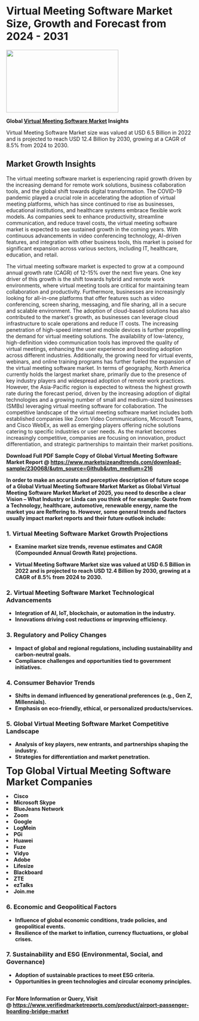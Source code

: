 <H1>Virtual Meeting Software Market Size, Growth and Forecast from 2024 - 2031</H1><img class="aligncenter size-medium wp-image-584254" src="https://thirdeyenews.in/wp-content/uploads/2024/09/Global-Market-Research-300x168.jpeg" alt="" width="300" height="168" /><p><strong>Global&nbsp;<a href="https://www.marketsizeandtrends.com/download-sample/230068/&amp;utm_source=Github&utm_medium=216">Virtual Meeting Software Market</a> Insights</strong></p><p>Virtual Meeting Software Market size was valued at USD 6.5 Billion in 2022 and is projected to reach USD 12.4 Billion by 2030, growing at a CAGR of 8.5% from 2024 to 2030.</p><p><h2>Market Growth Insights</h2> <p>The virtual meeting software market is experiencing rapid growth driven by the increasing demand for remote work solutions, business collaboration tools, and the global shift towards digital transformation. The COVID-19 pandemic played a crucial role in accelerating the adoption of virtual meeting platforms, which has since continued to rise as businesses, educational institutions, and healthcare systems embrace flexible work models. As companies seek to enhance productivity, streamline communication, and reduce travel costs, the virtual meeting software market is expected to see sustained growth in the coming years. With continuous advancements in video conferencing technology, AI-driven features, and integration with other business tools, this market is poised for significant expansion across various sectors, including IT, healthcare, education, and retail.</p> <p><strong></strong></p> <p>The virtual meeting software market is expected to grow at a compound annual growth rate (CAGR) of 12-15% over the next five years. One key driver of this growth is the shift towards hybrid and remote work environments, where virtual meeting tools are critical for maintaining team collaboration and productivity. Furthermore, businesses are increasingly looking for all-in-one platforms that offer features such as video conferencing, screen sharing, messaging, and file sharing, all in a secure and scalable environment. The adoption of cloud-based solutions has also contributed to the market's growth, as businesses can leverage cloud infrastructure to scale operations and reduce IT costs. The increasing penetration of high-speed internet and mobile devices is further propelling the demand for virtual meeting solutions. The availability of low-latency, high-definition video communication tools has improved the quality of virtual meetings, enhancing the user experience and boosting adoption across different industries. Additionally, the growing need for virtual events, webinars, and online training programs has further fueled the expansion of the virtual meeting software market. In terms of geography, North America currently holds the largest market share, primarily due to the presence of key industry players and widespread adoption of remote work practices. However, the Asia-Pacific region is expected to witness the highest growth rate during the forecast period, driven by the increasing adoption of digital technologies and a growing number of small and medium-sized businesses (SMBs) leveraging virtual meeting software for collaboration. The competitive landscape of the virtual meeting software market includes both established companies like Zoom Video Communications, Microsoft Teams, and Cisco WebEx, as well as emerging players offering niche solutions catering to specific industries or user needs. As the market becomes increasingly competitive, companies are focusing on innovation, product differentiation, and strategic partnerships to maintain their market positions. <p><strong></p><p><span class=""><strong>Download Full PDF Sample Copy of Global Virtual Meeting Software Market Report</strong> @ <a href="https://www.marketsizeandtrends.com/download-sample/230068/&amp;utm_source=Github&utm_medium=216" target="_blank">https://www.marketsizeandtrends.com/download-sample/230068/&amp;utm_source=Github&utm_medium=216</a></span></p><p>In order to make an accurate and perceptive description of future scope of a Global&nbsp;Virtual Meeting Software Market Market as Global&nbsp;Virtual Meeting Software Market Market of 2025, you need to describe a clear Vision &ndash; What Industry or Linda can you think of for example: Quote from a Technology, healthcare, automotive, renewable energy, name the market you are Reffering to. However, some general trends and factors usually impact market reports and their future outlook include:</p><h3>1.&nbsp;<strong>Virtual Meeting Software Market Growth Projections</strong></h3><ul><li>Examine market size trends, revenue estimates and CAGR (Compounded Annual Growth Rate) projections.</li><li><p>Virtual Meeting Software Market size was valued at USD 6.5 Billion in 2022 and is projected to reach USD 12.4 Billion by 2030, growing at a CAGR of 8.5% from 2024 to 2030.</p></li></ul><h3>2.&nbsp;<strong>Virtual Meeting Software Market Technological Advancements</strong></h3><ul><li>Integration of AI, IoT, blockchain, or automation in the industry.</li><li>Innovations driving cost reductions or improving efficiency.</li></ul><h3>3.&nbsp;<strong>Regulatory and Policy Changes</strong></h3><ul><li>Impact of global and regional regulations, including sustainability and carbon-neutral goals.</li><li>Compliance challenges and opportunities tied to government initiatives.</li></ul><h3>4.&nbsp;<strong>Consumer Behavior Trends</strong></h3><ul><li>Shifts in demand influenced by generational preferences (e.g., Gen Z, Millennials).</li><li>Emphasis on eco-friendly, ethical, or personalized products/services.</li></ul><h3>5.&nbsp;<strong>Global Virtual Meeting Software Market Competitive Landscape</strong></h3><ul><li>Analysis of key players, new entrants, and partnerships shaping the industry.</li><li>Strategies for differentiation and market penetration.</li></ul><p data-pm-slice="1 1 []"><span style="color: inherit; font-family: inherit; font-size: 25px;">Top Global Virtual Meeting Software Market Companies</span></p><div class="" data-test-id=""><p><li>Cisco</li><li> Microsoft Skype</li><li> BlueJeans Network</li><li> Zoom</li><li> Google</li><li> LogMein</li><li> PGi</li><li> Huawei</li><li> Fuze</li><li> Vidyo</li><li> Adobe</li><li> Lifesize</li><li> Blackboard</li><li> ZTE</li><li> ezTalks</li><li> Join.me</li></p></div><h3>6.&nbsp;<strong>Economic and Geopolitical Factors</strong></h3><ul><li>Influence of global economic conditions, trade policies, and geopolitical events.</li><li>Resilience of the market to inflation, currency fluctuations, or global crises.</li></ul><h3>7.&nbsp;<strong>Sustainability and ESG (Environmental, Social, and Governance)</strong></h3><ul><li>Adoption of sustainable practices to meet ESG criteria.</li><li>Opportunities in green technologies and circular economy principles.</li></ul><h2><strong style="font-size: 14px;">For More Information or Query, Visit @&nbsp;</strong><a style="background-color: #ffffff; font-size: 14px;" href="https://www.marketsizeandtrends.com/report/virtual-meeting-software-market/" target="_blank">https://www.verifiedmarketreports.com/product/airport-passenger-boarding-bridge-market</a></h2>
